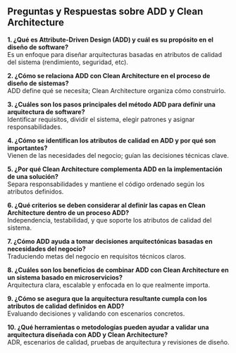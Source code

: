 ## Preguntas y Respuestas sobre ADD y Clean Architecture

**1. ¿Qué es Attribute-Driven Design (ADD) y cuál es su propósito en el diseño de software?**  
Es un enfoque para diseñar arquitecturas basadas en atributos de calidad del sistema (rendimiento, seguridad, etc).

**2. ¿Cómo se relaciona ADD con Clean Architecture en el proceso de diseño de sistemas?**  
ADD define qué se necesita; Clean Architecture organiza cómo construirlo.

**3. ¿Cuáles son los pasos principales del método ADD para definir una arquitectura de software?**  
Identificar requisitos, dividir el sistema, elegir patrones y asignar responsabilidades.

**4. ¿Cómo se identifican los atributos de calidad en ADD y por qué son importantes?**  
Vienen de las necesidades del negocio; guían las decisiones técnicas clave.

**5. ¿Por qué Clean Architecture complementa ADD en la implementación de una solución?**  
Separa responsabilidades y mantiene el código ordenado según los atributos definidos.

**6. ¿Qué criterios se deben considerar al definir las capas en Clean Architecture dentro de un proceso ADD?**  
Independencia, testabilidad, y que soporte los atributos de calidad del sistema.

**7. ¿Cómo ADD ayuda a tomar decisiones arquitectónicas basadas en necesidades del negocio?**  
Traduciendo metas del negocio en requisitos técnicos claros.

**8. ¿Cuáles son los beneficios de combinar ADD con Clean Architecture en un sistema basado en microservicios?**  
Arquitectura clara, escalable y enfocada en lo que realmente importa.

**9. ¿Cómo se asegura que la arquitectura resultante cumpla con los atributos de calidad definidos en ADD?**  
Evaluando decisiones y validando con escenarios concretos.

**10. ¿Qué herramientas o metodologías pueden ayudar a validar una arquitectura diseñada con ADD y Clean Architecture?**  
ADR, escenarios de calidad, pruebas de arquitectura y revisiones de diseño.

